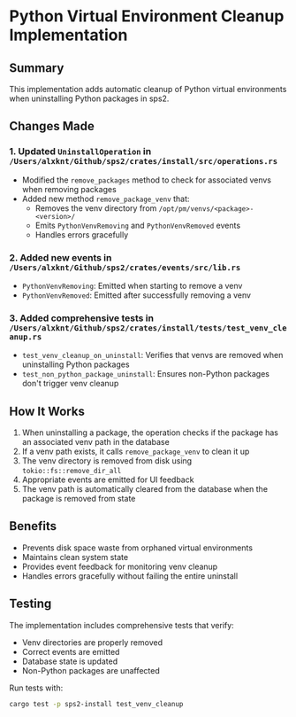 # Python Virtual Environment Cleanup Implementation

## Summary

This implementation adds automatic cleanup of Python virtual environments when uninstalling Python packages in sps2.

## Changes Made

### 1. Updated `UninstallOperation` in `/Users/alxknt/Github/sps2/crates/install/src/operations.rs`

- Modified the `remove_packages` method to check for associated venvs when removing packages
- Added new method `remove_package_venv` that:
  - Removes the venv directory from `/opt/pm/venvs/<package>-<version>/`
  - Emits `PythonVenvRemoving` and `PythonVenvRemoved` events
  - Handles errors gracefully

### 2. Added new events in `/Users/alxknt/Github/sps2/crates/events/src/lib.rs`

- `PythonVenvRemoving`: Emitted when starting to remove a venv
- `PythonVenvRemoved`: Emitted after successfully removing a venv

### 3. Added comprehensive tests in `/Users/alxknt/Github/sps2/crates/install/tests/test_venv_cleanup.rs`

- `test_venv_cleanup_on_uninstall`: Verifies that venvs are removed when uninstalling Python packages
- `test_non_python_package_uninstall`: Ensures non-Python packages don't trigger venv cleanup

## How It Works

1. When uninstalling a package, the operation checks if the package has an associated venv path in the database
2. If a venv path exists, it calls `remove_package_venv` to clean it up
3. The venv directory is removed from disk using `tokio::fs::remove_dir_all`
4. Appropriate events are emitted for UI feedback
5. The venv path is automatically cleared from the database when the package is removed from state

## Benefits

- Prevents disk space waste from orphaned virtual environments
- Maintains clean system state
- Provides event feedback for monitoring venv cleanup
- Handles errors gracefully without failing the entire uninstall

## Testing

The implementation includes comprehensive tests that verify:
- Venv directories are properly removed
- Correct events are emitted
- Database state is updated
- Non-Python packages are unaffected

Run tests with:
```bash
cargo test -p sps2-install test_venv_cleanup
```